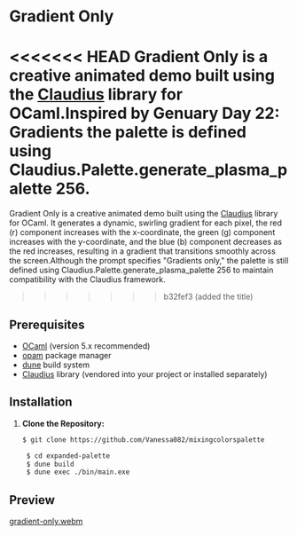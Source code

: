 # Gradient Only

<<<<<<< HEAD
Gradient Only is a creative animated demo built using the [Claudius](https://github.com/claudiusFX/Claudius) library for OCaml.Inspired by Genuary Day 22: Gradients the palette is  defined using Claudius.Palette.generate_plasma_palette 256.
=======
Gradient Only is a creative animated demo built using the [Claudius](https://github.com/claudiusFX/Claudius) library for OCaml. It generates a dynamic, swirling gradient for each pixel, the red (r) component increases with the x-coordinate, the green (g) component increases with the y-coordinate, and the blue (b) component decreases as the red increases, resulting in a gradient that transitions smoothly across the screen.Although the prompt specifies "Gradients only," the palette is still defined using Claudius.Palette.generate_plasma_palette 256 to maintain compatibility with the Claudius framework.
>>>>>>> b32fef3 (added the title)

## Prerequisites

- [OCaml](https://ocaml.org/) (version 5.x recommended)
- [opam](https://opam.ocaml.org/) package manager
- [dune](https://dune.build/) build system
- [Claudius](https://github.com/claudiusFX/Claudius) library (vendored into your project or installed separately)
  
## Installation

1. **Clone the Repository:**

   ```bash
   $ git clone https://github.com/Vanessa082/mixingcolorspalette
   
    $ cd expanded-palette
    $ dune build
    $ dune exec ./bin/main.exe
   ```

## Preview

[gradient-only.webm](https://github.com/user-attachments/assets/482517ce-89f2-45a9-a530-7e7d3a66aa60)
